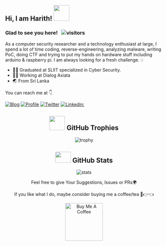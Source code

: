 <h2> Hi, I am Harith! <img src="https://media.giphy.com/media/KYh90pNGHTEEMryoqo/giphy.gif" width="50"></h2>

### Glad to see you here! &nbsp; ![visitors](https://visitor-badge.laobi.icu/badge?page_id=ShapManasick.ShapManasick)

As a computer security researcher and a technology enthusiast at large, I spend a lot of time coding, reverse-engineering, analyzing malware, writing PoC, doing CTF and trying to put my hands on hardware stuff including arduino & raspberry pi. I am always looking for a fresh challenge. 💡

<ul>
<li>👨‍🎓 Graduated at SLIIT specialized in Cyber Security.</li>
<li>👷‍♂️ Working at Dialog Axiata</li>
<li>🌏 From Sri Lanka </li>
</ul>

You can reach me at 👇

[![Blog](https://img.shields.io/badge/Blog-21759B?style=for-the-badge&logo=ghost&logoColor=white)](https://h4rithd.com/blog/)
[![Profile](https://img.shields.io/badge/Website-38B2AC?style=for-the-badge&logo=webdriverio&logoColor=white)](https://h4rithd.com/)
[![Twitter](https://img.shields.io/badge/twitter-1DA1F2?style=for-the-badge&logo=twitter&logoColor=white)](https://twitter.com/h4rithd)
[![Linkedin:](https://img.shields.io/badge/linkedin-0A66C2?style=for-the-badge&logo=linkedin&logoColor=white)](https://www.linkedin.com/in/harithdilshan/)

<div align="center">

## <img src="https://media.giphy.com/media/YMwJF1OQAlbnf6HFjd/giphy.gif" width="50" height="45"> GitHub Trophies
  
![trophy](https://github-profile-trophy.vercel.app/?username=h4rithd&theme=onedark&column=7)

## <img src="https://media.giphy.com/media/cj87CxfRtrUifF3Ryk/giphy.gif" width="50" height="35"> GitHub Stats

![stats](https://github-readme-stats.vercel.app/api?username=h4rithd&hide=prs,contribs&show_icons=true&theme=nord)

Feel free to give Your Suggestions, Issues or PRs🌍

If you like what I do, maybe consider buying me a coffee/tea 🥺👉👈

<a href="https://www.buymeacoffee.com/harithdilshan" target="_blank"><img src="https://cdn.buymeacoffee.com/buttons/v2/default-red.png" alt="Buy Me A Coffee" width="120" ></a>

</div>


